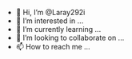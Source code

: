 - 👋 Hi, I’m @Laray292i
- 👀 I’m interested in ...
- 🌱 I’m currently learning ...
- 💞️ I’m looking to collaborate on ...
- 📫 How to reach me ...

<!---
Laray292i/Laray292i is a ✨ special ✨ repository because its `README.md` (this file) appears on your GitHub profile.
You can click the Preview link to take a look at your changes.
--->
